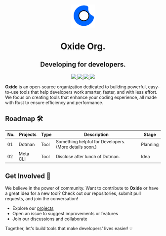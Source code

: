 <p align="center"><a href="https://iosf.in/" target="_blank"><img src="https://github.com/OxideOrg/.github/blob/main/images/oxide_log_no_bg.png" width="15%"></a></p>

<h1 align="center">Oxide Org.</h1>

<h2 align="center">Developing for developers.</h2>

<p align="center">
  <a href="" target="_blank">
    <img src="https://img.shields.io/badge/OrgOxide-000000?style=for-the-badge&logo=x&logoColor=white" width="10%">
  </a>
  
  <a href="" target="_blank">
    <img src="https://img.shields.io/badge/Discord-5865F2?style=for-the-badge&logo=discord&logoColor=white" width="10%">
  </a>

  <a href="" target="_blank">
    <img src="https://img.shields.io/badge/dev.to-0A0A0A?style=for-the-badge&logo=devdotto&logoColor=white" width="10%">
  </a>
  
  <a href="" target="_blank">
    <img src="https://img.shields.io/badge/sponsor-30363D?style=for-the-badge&logo=GitHub-Sponsors&logoColor=#white" width="10%">
  </a>
</p>

**Oxide** is an open-source organization dedicated to building powerful, easy-to-use tools that help developers work smarter, faster, and with less effort. We focus on creating tools that enhance your coding experience, all made with Rust to ensure efficiency and performance.

## **Roadmap** 🛠️
|**No.**| **Projects**      | **Type** | **Description**                                        | **Stage**  |
| ----- | ----------------- | -------- | ------------------------------------------------------ | ---------- |
| 01    | Dotman            | Tool     | Something helpful for Developers. (More details soon.) | Planning   |
| 02    | Meta CLI          | Tool     | Disclose after lunch of Dotman.                        | Idea       |


## **Get Involved** 🤝
We believe in the power of community. Want to contribute to **Oxide** or have a great idea for a new tool? Check out our repositories, submit pull requests, and join the conversation!

- Explore our [projects](https://github.com/orgs/OxideOrg/repositories)
- Open an issue to suggest improvements or features
- Join our discussions and collaborate

Together, let's build tools that make developers' lives easier! 💡
